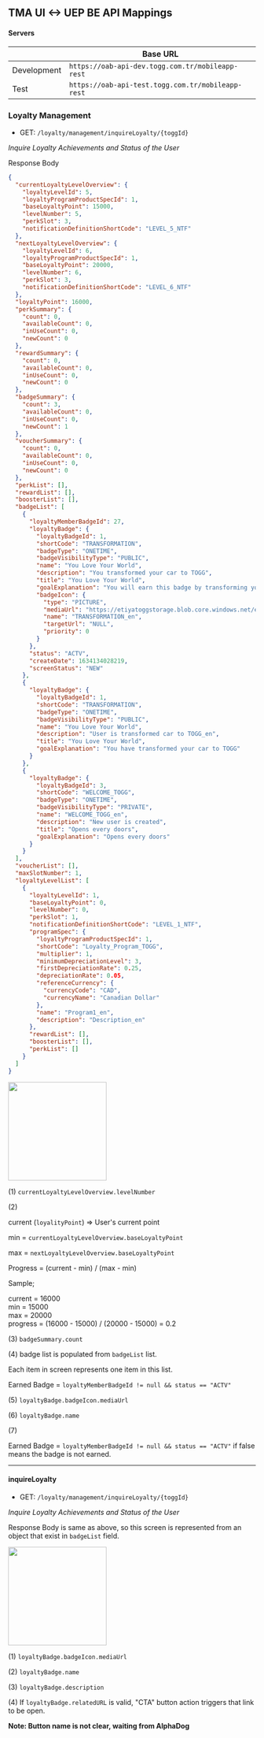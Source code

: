 ## TMA UI <-> UEP BE API Mappings

#### Servers 

|             | Base URL |
| ----------- | -------- |
| Development | `https://oab-api-dev.togg.com.tr/mobileapp-rest`  |
| Test        | `https://oab-api-test.togg.com.tr/mobileapp-rest` |

### Loyalty Management

* GET: `/loyalty/management/inquireLoyalty/{toggId}`

*Inquire Loyalty Achievements and Status of the User*

Response Body

```json
{
  "currentLoyaltyLevelOverview": {
    "loyaltyLevelId": 5,
    "loyaltyProgramProductSpecId": 1,
    "baseLoyaltyPoint": 15000,
    "levelNumber": 5,
    "perkSlot": 3,
    "notificationDefinitionShortCode": "LEVEL_5_NTF"
  },
  "nextLoyaltyLevelOverview": {
    "loyaltyLevelId": 6,
    "loyaltyProgramProductSpecId": 1,
    "baseLoyaltyPoint": 20000,
    "levelNumber": 6,
    "perkSlot": 3,
    "notificationDefinitionShortCode": "LEVEL_6_NTF"
  },
  "loyaltyPoint": 16000,
  "perkSummary": {
    "count": 0,
    "availableCount": 0,
    "inUseCount": 0,
    "newCount": 0
  },
  "rewardSummary": {
    "count": 0,
    "availableCount": 0,
    "inUseCount": 0,
    "newCount": 0
  },
  "badgeSummary": {
    "count": 3,
    "availableCount": 0,
    "inUseCount": 0,
    "newCount": 1
  },
  "voucherSummary": {
    "count": 0,
    "availableCount": 0,
    "inUseCount": 0,
    "newCount": 0
  },
  "perkList": [],
  "rewardList": [],
  "boosterList": [],
  "badgeList": [
    {
      "loyaltyMemberBadgeId": 27,
      "loyaltyBadge": {
        "loyaltyBadgeId": 1,
        "shortCode": "TRANSFORMATION",
        "badgeType": "ONETIME",
        "badgeVisibilityType": "PUBLIC",
        "name": "You Love Your World",
        "description": "You transformed your car to TOGG",
        "title": "You Love Your World",
        "goalExplanation": "You will earn this badge by transforming your car to TOGG",
        "badgeIcon": {
          "type": "PICTURE",
          "mediaUrl": "https://etiyatoggstorage.blob.core.windows.net/etiyacontainer-public/images-togg/badges_Icon/TRANSFORMATION_en.png",
          "name": "TRANSFORMATION_en",
          "targetUrl": "NULL",
          "priority": 0
        }
      },
      "status": "ACTV",
      "createDate": 1634134028219,
      "screenStatus": "NEW"
    },
    {
      "loyaltyBadge": {
        "loyaltyBadgeId": 1,
        "shortCode": "TRANSFORMATION",
        "badgeType": "ONETIME",
        "badgeVisibilityType": "PUBLIC",
        "name": "You Love Your World",
        "description": "User is transformed car to TOGG_en",
        "title": "You Love Your World",
        "goalExplanation": "You have transformed your car to TOGG"
      }
    },
    {
      "loyaltyBadge": {
        "loyaltyBadgeId": 3,
        "shortCode": "WELCOME_TOGG",
        "badgeType": "ONETIME",
        "badgeVisibilityType": "PRIVATE",
        "name": "WELCOME_TOGG_en",
        "description": "New user is created",
        "title": "Opens every doors",
        "goalExplanation": "Opens every doors"
      }
    }
  ],
  "voucherList": [],
  "maxSlotNumber": 1,
  "loyaltyLevelList": [
    {
      "loyaltyLevelId": 1,
      "baseLoyaltyPoint": 0,
      "levelNumber": 0,
      "perkSlot": 1,
      "notificationDefinitionShortCode": "LEVEL_1_NTF",
      "programSpec": {
        "loyaltyProgramProductSpecId": 1,
        "shortCode": "Loyalty_Program_TOGG",
        "multiplier": 1,
        "minimumDepreciationLevel": 3,
        "firstDepreciationRate": 0.25,
        "depreciationRate": 0.05,
        "referenceCurrency": {
          "currencyCode": "CAD",
          "currencyName": "Canadian Dollar"
        },
        "name": "Program1_en",
        "description": "Description_en"
      },
      "rewardList": [],
      "boosterList": [],
      "perkList": []
    }
  ]
}
```

<img src="./11_13_Toggether.jpg" width="200">

(1) `currentLoyaltyLevelOverview.levelNumber`

(2) 

current (`loyalityPoint`) => User's current point

min = `currentLoyaltyLevelOverview.baseLoyaltyPoint`

max = `nextLoyaltyLevelOverview.baseLoyaltyPoint`

Progress = (current - min) / (max - min)

Sample;

current = 16000 <br>
min = 15000 <br>
max = 20000 <br>
progress = (16000 - 15000) / (20000 - 15000) = 0.2

(3) `badgeSummary.count`

(4) badge list is populated from `badgeList` list.

Each item in screen represents one item in this list.

Earned Badge = `loyaltyMemberBadgeId != null && status == "ACTV"`

(5) `loyaltyBadge.badgeIcon.mediaUrl`

(6) `loyaltyBadge.name`

(7) 

Earned Badge = `loyaltyMemberBadgeId != null && status == "ACTV"` 
if false means the badge is not earned.

---

#### inquireLoyalty

* GET: `/loyalty/management/inquireLoyalty/{toggId}`

*Inquire Loyalty Achievements and Status of the User*

Response Body is same as above, so this screen is represented from an object that exist in `badgeList` field.

<img src="./11_14_ToggetherSuccess.jpg" width="200">

(1) `loyaltyBadge.badgeIcon.mediaUrl`

(2) `loyaltyBadge.name`

(3) `loyaltyBadge.description`

(4) If `loyaltyBadge.relatedURL` is valid, "CTA" button action triggers that link to be open. 

**Note: Button name is not clear, waiting from AlphaDog**
